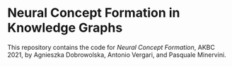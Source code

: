 # Neural Concept Formation in Knowledge Graphs
This repository contains the code for _Neural Concept Formation_, AKBC 2021, by Agnieszka Dobrowolska, Antonio Vergari, and Pasquale Minervini.
